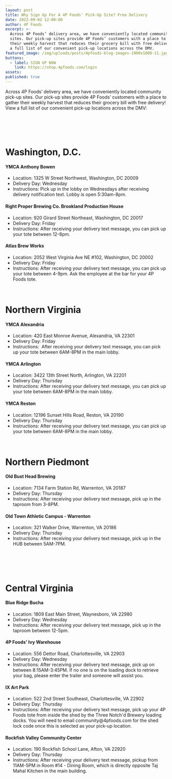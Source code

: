 ```yaml
---
layout: post
title: Why Sign Up For A 4P Foods' Pick-Up Site? Free Delivery
date: 2022-09-02 12:00:00
author: 4P Foods
excerpt: >-
  Across 4P Foods’ delivery area, we have conveniently located community pick-up
  sites. Our pick-up sites provide 4P Foods’ customers with a place to gather
  their weekly harvest that reduces their grocery bill with free delivery! View
  a full list of our convenient pick-up locations across the DMV.
featured_image: /img/uploads/posts/4pfoods-blog-images-1900x1000-11.jpg
buttons:
  - label: SIGN UP NOW
    link: https://shop.4pfoods.com/login
assets:
published: true
---
```

<div class="editable"><p>Across 4P Foods&rsquo; delivery area, we have conveniently located community pick-up sites. Our pick-up sites provide 4P Foods&rsquo; customers with a place to gather their weekly harvest that reduces their grocery bill with free delivery! View a full list of our convenient pick-up locations across the DMV:</p><h1>&nbsp;</h1><h1>Washington, D.C.</h1><h4>YMCA Anthony Bowen</h4><ul><li>Location: 1325 W Street Northwest, Washington, DC 20009</li><li>Delivery Day: Wednesday</li><li>Instructions: Pick up in the lobby on Wednesdays after receiving delivery notification text. Lobby is open 5:30am-8pm.</li></ul><h4>Right Proper Brewing Co. Brookland Production House</h4><ul><li>Location: 920 Girard Street Northeast, Washington, DC 20017</li><li>Delivery Day: Friday</li><li>Instructions: After receiving your delivery text message, you can pick up your tote between 12-8pm.&nbsp;</li></ul><h4>Atlas Brew Works</h4><ul><li>Location: 2052 West Virginia Ave NE #102, Washington, DC 20002</li><li>Delivery Day: Friday</li><li>Instructions: After receiving your delivery text message, you can pick up your tote between 4-9pm. Ask the employee at the bar for your 4P Foods tote.</li></ul><p>&nbsp;</p><h1>Northern Virginia</h1><h4>YMCA Alexandria&nbsp;</h4><ul><li>Location: 420 East Monroe Avenue, Alexandria, VA 22301</li><li>Delivery Day: Friday</li><li>Instructions:&nbsp; After receiving your delivery text message, you can pick up your tote between 6AM-8PM in the main lobby.</li></ul><h4>YMCA Arlington</h4><ul><li>Location: 3422 13th Street North, Arlington, VA 22201</li><li>Delivery Day: Thursday</li><li>Instructions: After receiving your delivery text message, you can pick up your tote between 6AM-8PM in the main lobby.</li></ul><h4>YMCA Reston</h4><ul><li>Location: 12196 Sunset Hills Road, Reston, VA 20190</li><li>Delivery Day: Thursday</li><li>Instructions: After receiving your delivery text message, you can pick up your tote between 6AM-8PM in the main lobby.</li></ul><p>&nbsp;</p><h1>Northern Piedmont</h1><h4>Old Bust Head Brewing</h4><ul><li>Location: 7134 Farm Station Rd, Warrenton, VA 20187</li><li>Delivery Day: Thursday</li><li>Instructions: After receiving your delivery text message, pick up in the taproom from 3-8PM.</li></ul><h4>Old Town Athletic Campus - Warrenton</h4><ul><li>Location: 321 Walker Drive, Warrenton, VA 20186</li><li>Delivery Day: Thursday</li><li>Instructions: After receiving your delivery text message, pick up in the HUB between 5AM-7PM.&nbsp;</li></ul><h1>&nbsp;</h1><h1>Central Virginia</h1><h4>Blue Ridge Bucha</h4><ul><li>Location: 1809 East Main Street, Waynesboro, VA 22980</li><li>Delivery Day: Wednesday</li><li>Instructions: After receiving your delivery text message, pick up in the taproom between 12-5pm.</li></ul><h4>4P Foods' Ivy Warehouse</h4><ul><li>Location: 556 Dettor Road, Charlottesville, VA 22903</li><li>Delivery Day: Wednesday</li><li>Instructions: After receiving your delivery text message, pick up on between 8:15AM-3:45PM. If no one is on the loading dock to retrieve your bag, please enter the trailer and someone will assist you.</li></ul><h4>IX Art Park</h4><ul><li>Location: 522 2nd Street Southeast, Charlottesville, VA 22902</li><li>Delivery Day: Thursday</li><li>Instructions: After receiving your delivery text message, pick up your 4P Foods tote from inside the shed by the Three Notch'd Brewery loading docks. You will need to email community@4pfoods.com for the shed lock code once this is selected as your pick-up location.</li></ul><h4>Rockfish Valley Community Center</h4><ul><li>Location: 190 Rockfish School Lane, Afton, VA 22920</li><li>Delivery Day: Thursday</li><li>Instructions: After receiving your delivery text message, pickup from 11AM-5PM in Room #14 - Dining Room, which is directly opposite Taj Mahal Kitchen in the main building.</li></ul></div>